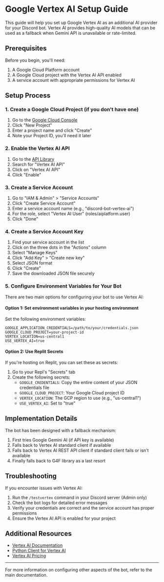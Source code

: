 # Google Vertex AI Setup Guide

This guide will help you set up Google Vertex AI as an additional AI provider for your Discord bot. Vertex AI provides high-quality AI models that can be used as a fallback when Gemini API is unavailable or rate-limited.

## Prerequisites

Before you begin, you'll need:

1. A Google Cloud Platform account
2. A Google Cloud project with the Vertex AI API enabled
3. A service account with appropriate permissions for Vertex AI

## Setup Process

### 1. Create a Google Cloud Project (if you don't have one)

1. Go to the [Google Cloud Console](https://console.cloud.google.com/)
2. Click "New Project"
3. Enter a project name and click "Create"
4. Note your Project ID, you'll need it later

### 2. Enable the Vertex AI API

1. Go to the [API Library](https://console.cloud.google.com/apis/library)
2. Search for "Vertex AI API"
3. Click on "Vertex AI API" 
4. Click "Enable"

### 3. Create a Service Account

1. Go to "IAM & Admin" > "Service Accounts"
2. Click "Create Service Account"
3. Enter a service account name (e.g., "discord-bot-vertex-ai")
4. For the role, select "Vertex AI User" (roles/aiplatform.user)
5. Click "Done"

### 4. Create a Service Account Key

1. Find your service account in the list
2. Click on the three dots in the "Actions" column
3. Select "Manage Keys"
4. Click "Add Key" > "Create new key"
5. Select JSON format
6. Click "Create"
7. Save the downloaded JSON file securely

### 5. Configure Environment Variables for Your Bot

There are two main options for configuring your bot to use Vertex AI:

#### Option 1: Set environment variables in your hosting environment

Set the following environment variables:

```
GOOGLE_APPLICATION_CREDENTIALS=/path/to/your/credentials.json  
GOOGLE_CLOUD_PROJECT=your-project-id
VERTEX_LOCATION=us-central1
USE_VERTEX_AI=true
```

#### Option 2: Use Replit Secrets

If you're hosting on Replit, you can set these as secrets:

1. Go to your Repl's "Secrets" tab
2. Create the following secrets:
   - `GOOGLE_CREDENTIALS`: Copy the entire content of your JSON credentials file
   - `GOOGLE_CLOUD_PROJECT`: Your Google Cloud project ID
   - `VERTEX_LOCATION`: The GCP region to use (e.g., "us-central1")
   - `USE_VERTEX_AI`: Set to "true"

## Implementation Details

The bot has been designed with a fallback mechanism:

1. First tries Google Gemini AI (if API key is available)
2. Falls back to Vertex AI standard client if available
3. Falls back to Vertex AI REST API client if standard client fails or isn't available
4. Finally falls back to G4F library as a last resort

## Troubleshooting

If you encounter issues with Vertex AI:

1. Run the `/testvertex` command in your Discord server (Admin only)
2. Check the bot logs for detailed error messages
3. Verify your credentials are correct and the service account has proper permissions
4. Ensure the Vertex AI API is enabled for your project

## Additional Resources

- [Vertex AI Documentation](https://cloud.google.com/vertex-ai/docs)
- [Python Client for Vertex AI](https://cloud.google.com/python/docs/reference/aiplatform/latest)
- [Vertex AI Pricing](https://cloud.google.com/vertex-ai/pricing)

---

For more information on configuring other aspects of the bot, refer to the main documentation.